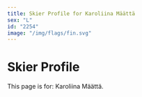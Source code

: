 ```yaml
---
title: Skier Profile for Karoliina Määttä
sex: "L"
id: "2254"
image: "/img/flags/fin.svg" 
---
```


# Skier Profile

This page is for: Karoliina Määttä.
    